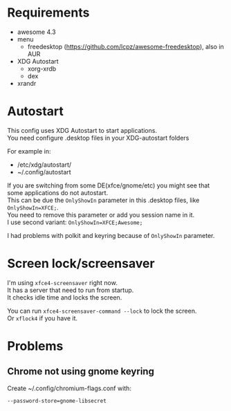 # Requirements

- awesome 4.3
- menu 
  - freedesktop (https://github.com/lcpz/awesome-freedesktop), also in AUR
- XDG Autostart
  - xorg-xrdb
  - dex
- xrandr  

# Autostart

This config uses XDG Autostart to start applications.  
You need configure .desktop files in your XDG-autostart folders

For example in:
- /etc/xdg/autostart/
- ~/.config/autostart

If you are switching from some DE(xfce/gnome/etc) you might see that some applications do not autostart.  
This can be due the `OnlyShowIn` parameter in this .desktop files, like `OnlyShowIn=XFCE;`.  
You need to remove this parameter or add you session name in it.  
I use second variant: `OnlyShowIn=XFCE;Awesome;`

I had problems with polkit and keyring because of `OnlyShowIn` parameter.

# Screen lock/screensaver

I'm using `xfce4-screensaver` right now.  
It has a server that need to run from startup.  
It checks idle time and locks the screen.  

You can run `xfce4-screensaver-command --lock` to lock the screen.  
Or `xflock4` if you have it.

# Problems

## Chrome not using gnome keyring

Create ~/.config/chromium-flags.conf
with: 
```
--password-store=gnome-libsecret
```
